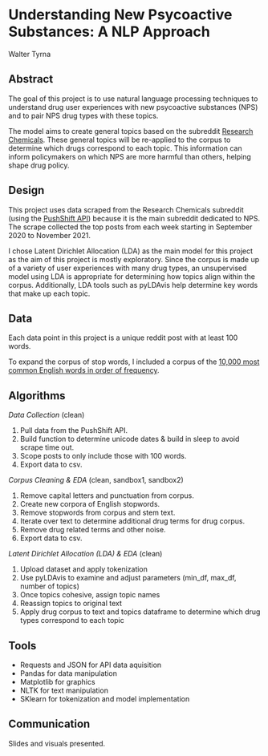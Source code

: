 # Understanding New Psycoactive Substances: A NLP Approach
Walter Tyrna

## Abstract
The goal of this project is to use natural language processing techniques to understand drug user experiences with new psycoactive substances (NPS) and to pair NPS drug types with these topics.

The model aims to create general topics based on the subreddit [Research Chemicals](https://www.reddit.com/r/researchchemicals/). These general topics will be re-applied to the corpus to determine which drugs correspond to each topic. This information can inform policymakers on which NPS are more harmful than others, helping shape drug policy.

## Design
This project uses data scraped from the Research Chemicals subreddit (using the [PushShift API](https://github.com/pushshift/api)) because it is the main subreddit dedicated to NPS. The scrape collected the top posts from each week starting in September 2020 to November 2021. 

I chose Latent Dirichlet Allocation (LDA) as the main model for this project as the aim of this project is mostly exploratory. Since the corpus is made up of a variety of user experiences with many drug types, an unsupervised model using LDA is appropriate for determining how topics align within the corpus. Additionally, LDA tools such as pyLDAvis help determine key words that make up each topic.   

## Data
Each data point in this project is a unique reddit post with at least 100 words. 

To expand the corpus of stop words, I included a corpus of the [10,000 most common English words in order of frequency](https://github.com/first20hours/google-10000-english). 

## Algorithms
*Data Collection* (clean)
1. Pull data from the PushShift API.
2. Build function to determine unicode dates & build in sleep to avoid scrape time out.
3. Scope posts to only include those with 100 words.
4. Export data to csv.

*Corpus Cleaning & EDA* (clean, sandbox1, sandbox2)
1. Remove capital letters and punctuation from corpus.
2. Create new corpora of English stopwords.
3. Remove stopwords from corpus and stem text.
4. Iterate over text to determine additional drug terms for drug corpus. 
5. Remove drug related terms and other noise.
6. Export data to csv.

*Latent Dirichlet Allocation (LDA) & EDA* (clean)
1. Upload dataset and apply tokenization
2. Use pyLDAvis to examine and adjust parameters (min_df, max_df, number of topics)
3. Once topics cohesive, assign topic names
4. Reassign topics to original text
5. Apply drug corpus to text and topics dataframe to determine which drug types correspond to each topic

## Tools
- Requests and JSON for API data aquisition
- Pandas for data manipulation
- Matplotlib for graphics
- NLTK for text manipulation  
- SKlearn for tokenization and model implementation

## Communication
Slides and visuals presented.
